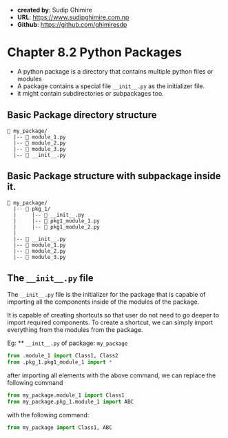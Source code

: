 - **created by**: Sudip Ghimire
- **URL**: https://www.sudipghimire.com.np
- **Github**: https://github.com/ghimiresdp

# Chapter 8.2 Python Packages

- A python package is a directory that contains multiple python files or modules
- A package contains a special file `__init__.py` as the initializer file.
- it might contain subdirectories or subpackages too.

## Basic Package directory structure
```
📁 my_package/
  |-- 📄 module_1.py
  |-- 📄 module_2.py
  |-- 📄 module_3.py
  |-- 📄 __init__.py
```

## Basic Package structure with subpackage inside it.
```
📁 my_package/
  |-- 📁 pkg_1/
  |     |-- 📄 __init__.py
  |     |-- 📄 pkg1_module_1.py
  |     |-- 📄 pkg1_module_2.py
  |
  |-- 📄 __init__.py
  |-- 📄 module_1.py
  |-- 📄 module_2.py
  |-- 📄 module_3.py
```

## The `__init__.py` file
The `__init__.py` file is the initializer for the package that is capable of importing all the components inside of the modules of the package.

It is capable of creating shortcuts so that user do not need to go deeper to import required components. To create a shortcut, we can simply import everything from the modules from the package.

Eg: ** `__init__.py`  of package: `my_package`

```python
from .module_1 import Class1, Class2
from .pkg_1.pkg1_module_1 import *
```

after importing all elements with the above command, we can replace the following command

```python
from my_package.module_1 import Class1
from my_package.pkg_1.module_1 import ABC

```
with the following command:
```python
from my_package import Class1, ABC
```
